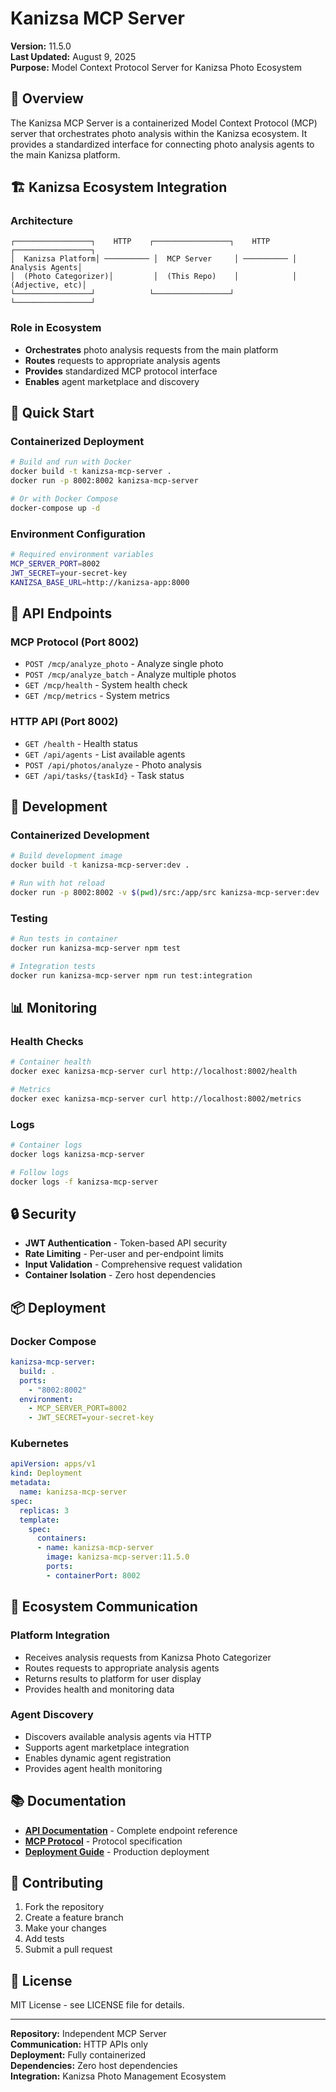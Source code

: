 # Kanizsa MCP Server

**Version:** 11.5.0  
**Last Updated:** August 9, 2025  
**Purpose:** Model Context Protocol Server for Kanizsa Photo Ecosystem

## 🎯 **Overview**

The Kanizsa MCP Server is a containerized Model Context Protocol (MCP) server that orchestrates photo analysis within the Kanizsa ecosystem. It provides a standardized interface for connecting photo analysis agents to the main Kanizsa platform.

## 🏗️ **Kanizsa Ecosystem Integration**

### **Architecture**
```
┌─────────────────┐    HTTP    ┌─────────────────┐    HTTP    ┌─────────────────┐
│  Kanizsa Platform│ ────────── │  MCP Server     │ ────────── │  Analysis Agents│
│  (Photo Categorizer)│         │  (This Repo)    │            │  (Adjective, etc)│
└─────────────────┘            └─────────────────┘            └─────────────────┘
```

### **Role in Ecosystem**
- **Orchestrates** photo analysis requests from the main platform
- **Routes** requests to appropriate analysis agents
- **Provides** standardized MCP protocol interface
- **Enables** agent marketplace and discovery

## 🚀 **Quick Start**

### **Containerized Deployment**
```bash
# Build and run with Docker
docker build -t kanizsa-mcp-server .
docker run -p 8002:8002 kanizsa-mcp-server

# Or with Docker Compose
docker-compose up -d
```

### **Environment Configuration**
```bash
# Required environment variables
MCP_SERVER_PORT=8002
JWT_SECRET=your-secret-key
KANIZSA_BASE_URL=http://kanizsa-app:8000
```

## 🔌 **API Endpoints**

### **MCP Protocol (Port 8002)**
- `POST /mcp/analyze_photo` - Analyze single photo
- `POST /mcp/analyze_batch` - Analyze multiple photos
- `GET /mcp/health` - System health check
- `GET /mcp/metrics` - System metrics

### **HTTP API (Port 8002)**
- `GET /health` - Health status
- `GET /api/agents` - List available agents
- `POST /api/photos/analyze` - Photo analysis
- `GET /api/tasks/{taskId}` - Task status

## 🔧 **Development**

### **Containerized Development**
```bash
# Build development image
docker build -t kanizsa-mcp-server:dev .

# Run with hot reload
docker run -p 8002:8002 -v $(pwd)/src:/app/src kanizsa-mcp-server:dev
```

### **Testing**
```bash
# Run tests in container
docker run kanizsa-mcp-server npm test

# Integration tests
docker run kanizsa-mcp-server npm run test:integration
```

## 📊 **Monitoring**

### **Health Checks**
```bash
# Container health
docker exec kanizsa-mcp-server curl http://localhost:8002/health

# Metrics
docker exec kanizsa-mcp-server curl http://localhost:8002/metrics
```

### **Logs**
```bash
# Container logs
docker logs kanizsa-mcp-server

# Follow logs
docker logs -f kanizsa-mcp-server
```

## 🔒 **Security**

- **JWT Authentication** - Token-based API security
- **Rate Limiting** - Per-user and per-endpoint limits
- **Input Validation** - Comprehensive request validation
- **Container Isolation** - Zero host dependencies

## 📦 **Deployment**

### **Docker Compose**
```yaml
kanizsa-mcp-server:
  build: .
  ports:
    - "8002:8002"
  environment:
    - MCP_SERVER_PORT=8002
    - JWT_SECRET=your-secret-key
```

### **Kubernetes**
```yaml
apiVersion: apps/v1
kind: Deployment
metadata:
  name: kanizsa-mcp-server
spec:
  replicas: 3
  template:
    spec:
      containers:
      - name: kanizsa-mcp-server
        image: kanizsa-mcp-server:11.5.0
        ports:
        - containerPort: 8002
```

## 🔄 **Ecosystem Communication**

### **Platform Integration**
- Receives analysis requests from Kanizsa Photo Categorizer
- Routes requests to appropriate analysis agents
- Returns results to platform for user display
- Provides health and monitoring data

### **Agent Discovery**
- Discovers available analysis agents via HTTP
- Supports agent marketplace integration
- Enables dynamic agent registration
- Provides agent health monitoring

## 📚 **Documentation**

- **[API Documentation](API_DOCUMENTATION.md)** - Complete endpoint reference
- **[MCP Protocol](src/mcp-protocol.md)** - Protocol specification
- **[Deployment Guide](DEPLOYMENT.md)** - Production deployment

## 🤝 **Contributing**

1. Fork the repository
2. Create a feature branch
3. Make your changes
4. Add tests
5. Submit a pull request

## 📄 **License**

MIT License - see LICENSE file for details.

---

**Repository:** Independent MCP Server  
**Communication:** HTTP APIs only  
**Deployment:** Fully containerized  
**Dependencies:** Zero host dependencies  
**Integration:** Kanizsa Photo Management Ecosystem
